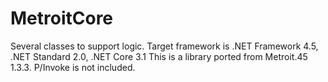# MetroitCore
Several classes to support logic. Target framework is .NET Framework 4.5, .NET Standard 2.0, .NET Core 3.1
This is a library ported from Metroit.45 1.3.3.
P/Invoke is not included.
